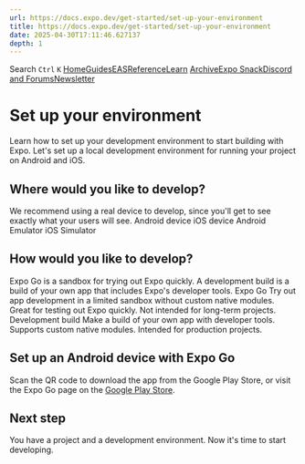 ```yaml
---
url: https://docs.expo.dev/get-started/set-up-your-environment
title: https://docs.expo.dev/get-started/set-up-your-environment
date: 2025-04-30T17:11:46.627137
depth: 1
---
```


Search
`Ctrl` `K`
[Home](https://docs.expo.dev/)[Guides](https://docs.expo.dev/guides/overview)[EAS](https://docs.expo.dev/eas)[Reference](https://docs.expo.dev/versions/latest)[Learn](https://docs.expo.dev/tutorial/overview)
[Archive](https://docs.expo.dev/archive)[Expo Snack](https://snack.expo.dev)[Discord and Forums](https://chat.expo.dev)[Newsletter](https://expo.dev/mailing-list/signup)
# Set up your environment
Learn how to set up your development environment to start building with Expo.
Let's set up a local development environment for running your project on Android and iOS.
## Where would you like to develop?
We recommend using a real device to develop, since you'll get to see exactly what your users will see.
Android device
iOS device
Android Emulator
iOS Simulator
## How would you like to develop?
Expo Go is a sandbox for trying out Expo quickly. A development build is a build of your own app that includes Expo's developer tools.
Expo Go
Try out app development in a limited sandbox without custom native modules. Great for testing out Expo quickly. Not intended for long-term projects.
Development build
Make a build of your own app with developer tools. Supports custom native modules. Intended for production projects.
## Set up an Android device with Expo Go
Scan the QR code to download the app from the Google Play Store, or visit the Expo Go page on the [Google Play Store](https://play.google.com/store/apps/details?id=host.exp.exponent&referrer=docs).
## Next step
You have a project and a development environment. Now it's time to start developing.

